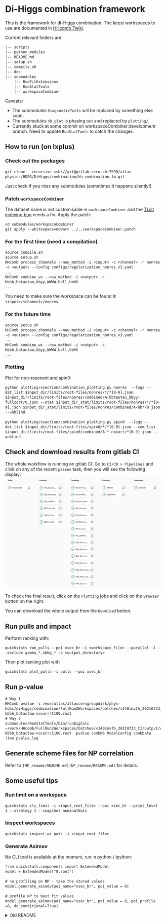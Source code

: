 # Di-Higgs combination framework
This is the framework for di-Higgs combination.
The latest workspaces to use are documented in [HHcomb Twiki](https://twiki.cern.ch/twiki/bin/view/AtlasProtected/DiHiggsCombination).

Current relevant folders are:

    |-- scripts
    |-- python_modules
    |-- README.md
    |-- setup.sh
    |-- compile.sh
    |-- doc
    |-- submodules
        |-- RooFitExtensions
        |-- RooStatTools
        |-- workspaceCombiner

Caveats:
- The submodules `DiagnosticTools` will be replaced by something else soon.
- The submodules `hh_plot` is phasing out and replaced by `plotting/`.
- Currently stuck at some commit on workspaceCombiner:development branch. Need to update `RooStatTools` to catch the changes.
## How to run (on lxplus)
### Check out the packages
```
git clone --recursive ssh://git@gitlab.cern.ch:7999/atlas-physics/HDBS/DiHiggs/combination/hh_combination_fw.git
```
Just check if you miss any submodules (sometimes it happens silently!).
### Patch `workspaceCombiner`
The dataset name is not customisable in `workspaceCombiner` and the [TList indexing bug](https://indico.cern.ch/event/1025636/contributions/4311962/attachments/2222485/3763797/HHcomb20210408.pdf) needs a fix.
Apply the patch:
```
cd submodules/workspaceCombiner
git apply --whitespace=nowarn ../../workspaceCombiner.patch
```
### For the first time (need a compilation)
```
source compile.sh
source setup.sh
HHComb process_channels --new_method -i <input> -c <channel> -r nonres -o <output> --config configs/regularization_nonres_v3.yaml
...
HHComb combine_ws --new_method -i <output> -c bbbb,bbtautau,bbyy,WWWW,bbll,bbVV
...

```
You need to make sure the workspace can be found in `<input>/<channel>/nonres`.

### For the future time
```
source setup.sh
HHComb process_channels --new_method -i <input> -c <channel> -r nonres -o <output> --config configs/regularization_nonres_v3.yaml
...
HHComb combine_ws --new_method -i <output> -c bbbb,bbtautau,bbyy,WWWW,bbll,bbVV
...
```

### Plotting
Plot for non-resonant and spin0:
```
python plotting/xsection/combination_plotting.py nonres  --logx --dat_list $input_dir/limits/root-files/nonres/*/*[0-9].json $input_dir/limits/root-files/nonres/combined/A-bbtautau_bbyy-fullcorr/0.json --stat $input_dir_stat/limits/root-files/nonres/*/*[0-9].json $input_dir_stat/limits/root-files/nonres/combined/A-bb*/0.json --unblind

python plotting/xsection/combination_plotting.py spin0  --logx --dat_list $input_dir/limits/root-files/spin0/*/*[0-9].json --com_list $input_dir/limits/root-files/spin0/combined/A-*-nocorr/*[0-9].json --unblind

```
## Check and download results from gitlab CI
The whole workflow is running on gitlab CI.
Go to `CI/CD > Pipelines` and click on any of the recent `passed` task, then you will see the following display:
![alt text](.CI.jpg "Title")

To check the final result, click on the `Plotting` jobs and click on the `Browser` botton on the right.

You can download the whole output from the `Download` botton.

## Run pulls and impact

Perform ranking with:
```
quickstats run_pulls --poi xsec_br -i <workspace_file> --parallel -1 --exclude gamma_*,nbkg_* -o <output_directory>
```
Then plot ranking plot with
```
quickstats plot_pulls -i pulls --poi xsec_br
```

## Run p-value
```
# Way 1
HHComb pvalue -i /eos/atlas/atlascerngroupdisk/phys-hdbs/diHiggs/combination/FullRun2Workspaces/batches/v140invfb_20210723_CI/output/combined/spin0/A-bbbb_bbtautau-nocorr/1100.root
# Way 2
submodules/RooStatTools/bin/runSigCalc ~/work/HHcomb/FullRun2Workspaces/batches/v140invfb_20210723_CI/output/combined/spin0/A-bbbb_bbtautau-nocorr/1100.root  pvalue combWS ModelConfig combData |tee pvalue.log
```

## Generate scheme files for NP correlation

Refer to `[NP_rename/README.md](NP_rename/README.md)` for details.


## Some useful tips
### Run limit on a workspace
```
quickstats cls_limit -i <input_root_file> --poi xsec_br --print_level 1 --strategy 1 --snapshot nominalNuis
```

### Inspect workspaces
```
quickstats inspect_ws pois -i <input_root_file>
```

### Generate Asimov
No CLI tool is available at the moment, run in python / ipython:
```
from quickstats.components import ExtendedModel
model = ExtendedModel("0.root")

# no profiling on NP - take the stored values
model.generate_asimov(poi_name="xsec_br", poi_value = 0)

# profile NP to best fit values
model.generate_asimov(poi_name="xsec_br", poi_value = 0, poi_profile =0, do_conditional=True)
```

</p>
</details>
<details><summary>Old README</summary>
<p>
## Description

A python and C++ based software framework developed for the di-Higgs combination effort.

**Features:**
- Regularisation of [`RooFit::RooWorkspaces`][RooWorkspace] (workspaces), i.e. standardising the
    workspace, modelconfig, datanames.
- Rescaling of workspaces
    - specifying custom scaling factors for each production mode, channel and mass point
- Combination of workspaces
    - combine multiple workspaces at once
    - specifying custom correlations schemes
- Calculating limits
    - expected and/or observed
    - nominal and/or profiled NPs
- Parallel processing with the `multiprocessing` module.
- Scans in models with varying branching fractions (e.g. hMSSM)

Studies on the combined results (model intrepretation, sanity checks, etc.) is maintained in a
separate repository at:
- https://gitlab.cern.ch/atlasHBSM/atlas-phys-higgs-dihiggs-combteam/hh_studies

**For any questions please contact:**
- david.englert@cern.ch

## Dependencies

- [`ROOT`][ROOT]
- [`workspaceCombiner`][workspaceCombiner]
    - `boost`
- `python`
- `gcc/g++`

The framework also have the following packages as `git` `submodules`:
- [`RooStatTools`][RooStatTools]
- [`ModelTools`][ModelTools]
- [`PhysicsLib`][PhysicsLib]
- [`UtilTools`][UtilTools]

These packages should be automatically checked out if you are cloning with the `--recursive` flag
(see below for setup instructions).

## Setup instructions

Please see detailed setup instructions in [./doc/setup.md](./doc/setup.md).

## Usage instructions

### Tests

Reference test scripts can be found in the `./tests/` directory.
Documentation of the tests: [./doc/tests.md][tests]

### Scripts

Live scripts use for the combination can be found in the [`./scripts`](./scripts) directory.
Please do not edit these scripts, but use these as a template for your own ones.

- [`./scripts/pipeline/processChannels.py`](./scripts/pipeline/processChannels.py): Handles the regularisation and rescaling of the
    workspaces. Please [see the associated documentation here.][processChannels_doc]
- [`./scripts/combination/auto/combine_ws.py`](./scripts/combination/auto/combine_ws.py): Combines the workspaces.
    Please [see the associated documentation here.][combine_ws_doc]
- [`./scripts/hMSSM_scan/setup_scan.py`](./scripts/hMSSM_scan/setup_scan.py),
    [`./scripts/hMSSM_scan/pool_processed_scan_pts.py`](./scripts/hMSSM_scan/pool_processed_scan_pts.py),
    model scan example scripts. Please [see the associated documentation here.][model_scan_doc]

### UNIX style commands

Such as `quickLimit`, `wscontent`, `runNPranking`.
More info within [RootStatTools command documentation](https://gitlab.cern.ch/atlasHBSM/atlas-phys-higgs-dihiggs-combteam/RooStatTools/blob/master/doc/cmd/commands.md)

### Naming conventions for input/output

The framework uses some conventions for the naming of the input workspaces, to identify the
production mode, channels, mass points, which you can find here:
[./doc/conventions.md][conventions].

## Combination details

Please [find the details of the combination here.][combination_details]

## Model scans

Please [see the associated documentation here.][model_scan_doc]

### hMSSM

Associated scripts:
- [`./scripts/hMSSM_scan/setup_scan.py`](./scripts/hMSSM_scan/setup_scan.py)
- [`./scripts/hMSSM_scan/pool_processed_scan_pts.py`](./scripts/hMSSM_scan/pool_processed_scan_pts.py)

### Singlet model

Done in jupyter notebooks (to be uploaded later on).

## Documentation

You can find more documentation on the package [`./doc`](./doc) folder.


[combination_details]: ./doc/combination_details.md
[tests]: ./doc/tests.md
[hh_combination_fw]: https://gitlab.cern.ch/atlasHBSM/atlas-phys-higgs-dihiggs-combteam/hh_combination_fw
[workspaceCombiner]: https://twiki.cern.ch/twiki/bin/viewauth/AtlasProtected/WorkspaceCombiner
[workspaceCombiner_install]: https://twiki.cern.ch/twiki/bin/viewauth/AtlasProtected/WorkspaceCombiner#Installation
[workspaceCombiner_combination]: https://twiki.cern.ch/twiki/bin/viewauth/AtlasProtected/WorkspaceCombiner#Workspace_combination
[ROOT]: https://root.cern.ch/ 
[RooWorkspace]: https://root.cern.ch/doc/master/classRooWorkspace.html
[RooStatTools]: https://gitlab.cern.ch/atlasHBSM/atlas-phys-higgs-dihiggs-combteam/RooStatTools
[ModelTools]: https://gitlab.cern.ch/atlasHBSM/atlas-phys-higgs-dihiggs-combteam/ModelTools
[UtilTools]: https://gitlab.cern.ch/atlasHBSM/atlas-phys-higgs-dihiggs-combteam/UtilTools
[PhysicsLib]: https://gitlab.cern.ch/atlasHBSM/atlas-phys-higgs-dihiggs-combteam/PhysicsLib
[how_to_update]: ./doc/for_analysis_contacts.md
[conventions]: ./doc/conventions.md
[processChannels_doc]: ./doc/processChannels.md
[combine_ws_doc]: ./doc/combine_ws.md
[model_scan_doc]: ./doc/model_scan.md

</p>
</details>
